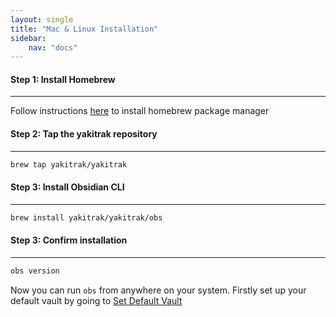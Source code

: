 ```yaml
---
layout: single
title: "Mac & Linux Installation"
sidebar:
    nav: "docs"
---
```

#### Step 1: Install Homebrew
---

Follow instructions [here](https://brew.sh/) to install homebrew package manager

#### Step 2: Tap the yakitrak repository
---

```zsh
brew tap yakitrak/yakitrak
```

#### Step 3: Install Obsidian CLI
---

```zsh
brew install yakitrak/yakitrak/obs
```

#### Step 3: Confirm installation
---

```zsh
obs version
```

Now you can run `obs` from anywhere on your system. Firstly set up your default vault by going
to [Set Default Vault](/docs/commands/set-default-vault/)
